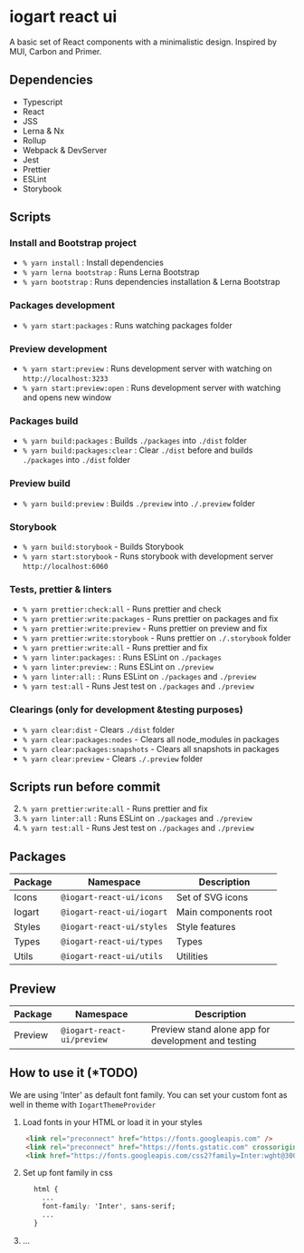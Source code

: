 # iogart react ui
A basic set of React components with a minimalistic design. Inspired by MUI, Carbon and Primer.

## Dependencies
- Typescript
- React
- JSS
- Lerna & Nx
- Rollup
- Webpack & DevServer
- Jest
- Prettier
- ESLint
- Storybook


## Scripts
### Install and Bootstrap project
- `% yarn install` : Install dependencies
- `% yarn lerna bootstrap` : Runs Lerna Bootstrap
- `% yarn bootstrap` : Runs dependencies installation & Lerna Bootstrap

### Packages development
- `% yarn start:packages` : Runs watching packages folder

### Preview development
- `% yarn start:preview` : Runs development server with watching on `http://localhost:3233`
- `% yarn start:preview:open` : Runs development server with watching and opens new window
 
### Packages build
- `% yarn build:packages` : Builds `./packages` into `./dist` folder
- `% yarn build:packages:clear` : Clear `./dist` before and builds `./packages` into `./dist` folder
 
### Preview build
- `% yarn build:preview` : Builds `./preview` into `./.preview` folder

### Storybook
- `% yarn build:storybook` - Builds Storybook
- `% yarn start:storybook` - Runs storybook with development server `http://localhost:6060`

### Tests, prettier & linters
- `% yarn prettier:check:all` - Runs prettier and check
- `% yarn prettier:write:packages` - Runs prettier on packages and fix
- `% yarn prettier:write:preview` - Runs prettier on preview and fix
- `% yarn prettier:write:storybook` - Runs prettier on `./.storybook` folder
- `% yarn prettier:write:all` - Runs prettier and fix
- `% yarn linter:packages:` : Runs ESLint on `./packages`
- `% yarn linter:preview:` : Runs ESLint on `./preview`
- `% yarn linter:all:` : Runs ESLint on `./packages` and `./preview`
- `% yarn test:all` - Runs Jest test on `./packages` and `./preview`

### Clearings (only for development &testing purposes)
- `% yarn clear:dist` - Clears `./dist` folder
- `% yarn clear:packages:nodes` - Clears all node_modules in packages
- `% yarn clear:packages:snapshots` - Clears all snapshots in packages
- `% yarn clear:preview` - Clears `./.preview` folder


## Scripts run before commit
2. `% yarn prettier:write:all` - Runs prettier and fix
3. `% yarn linter:all` : Runs ESLint on `./packages` and `./preview`
4. `% yarn test:all` - Runs Jest test on `./packages` and `./preview`


## Packages
| Package | Namespace | Description |
|---------|-------------|-----------|
| Icons | `@iogart-react-ui/icons` | Set of SVG icons |
| Iogart | `@iogart-react-ui/iogart` | Main components root |
| Styles | `@iogart-react-ui/styles` | Style features |
| Types | `@iogart-react-ui/types` | Types |
| Utils | `@iogart-react-ui/utils` | Utilities |



## Preview
| Package | Namespace | Description |
|---------|-------------|-----------|
| Preview | `@iogart-react-ui/preview` | Preview stand alone app for development and testing |


## How to use it (*TODO)
We are using 'Inter' as default font family. You can set your custom font as well in theme with `IogartThemeProvider`

1. Load fonts in your HTML or load it in your styles
```html
    <link rel="preconnect" href="https://fonts.googleapis.com" />
    <link rel="preconnect" href="https://fonts.gstatic.com" crossorigin />
    <link href="https://fonts.googleapis.com/css2?family=Inter:wght@300;400;600;900&display=swap" rel="stylesheet" />
```

2. Set up font family in css
```css
      html {
        ...
        font-family: 'Inter', sans-serif;
        ...
      }
```

3. ...



